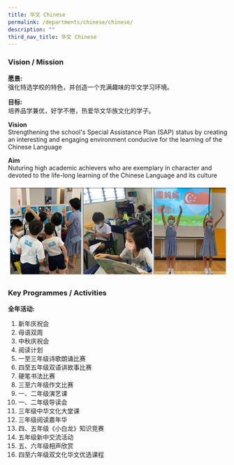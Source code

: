 ```yaml
---
title: 华文 Chinese
permalink: /departments/chinese/chinese/
description: ""
third_nav_title: 华文 Chinese
---
```



### Vision / Mission

**愿景:** <br>
强化特选学校的特色，并创造一个充满趣味的华文学习环境。  

**目标:** <br>
培养品学兼优，好学不倦，热爱华文华族文化的学子。

**Vision** <br>
Strengthening the school's Special Assistance Plan (SAP) status by creating an interesting and engaging environment conducive for the learning of the Chinese Language

**Aim** <br>
Nuturing high academic achievers who are exemplary in character and devoted to the life-long learning of the Chinese Language and its culture

![](/images/BANNER_CHINESE_2021.jpg)

### Key Programmes / Activities

**全年活动:**
1. 新年庆祝会
2. 母语双周
3. 中秋庆祝会
4. 阅读计划
5. 一至三年级诗歌朗诵比赛
6. 四至五年级双语讲故事比赛
7. 硬笔书法比赛
8. 三至六年级作文比赛
9. 一、二年级演艺课
10. 一、二年级导读会
11. 三年级中华文化大堂课
12. 三年级阅读嘉年华
13. 四、五年级《小白龙》知识竞赛 
14. 五年级新中交流活动
15. 五、六年级相声欣赏
16. 四至六年级双文化华文优选课程